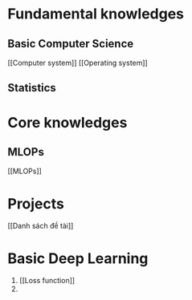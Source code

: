 # Fundamental knowledges
## Basic Computer Science
[[Computer system]]
[[Operating system]]

## Statistics

# Core knowledges
## MLOPs
[[MLOPs]]


# Projects
[[Danh sách đề tài]]

# Basic Deep Learning
1. [[Loss function]]
2. 

